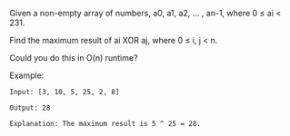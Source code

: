 Given a non-empty array of numbers, a0, a1, a2, … , an-1, where 0 ≤ ai < 231.

Find the maximum result of ai XOR aj, where 0 ≤ i, j < n.

Could you do this in O(n) runtime?

Example:
```
Input: [3, 10, 5, 25, 2, 8]

Output: 28

Explanation: The maximum result is 5 ^ 25 = 28.
```